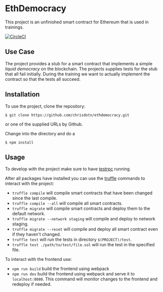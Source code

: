 # EthDemocracy
This project is an unfinished smart contract for Ethereum that is used in trainings.

[![CircleCI](https://circleci.com/gh/chrisdotn/ethdemocracy/tree/master.svg?style=svg)](https://circleci.com/gh/chrisdotn/ethdemocracy/tree/master)

## Use Case
The project provides a stub for a smart contract that implements a simple _liquid democracy_ on the blockchain. The projects supplies tests for the stub that all fail initially. During the training we want to actually implement the contract so that the tests all succeed.

## Installation
To use the project, clone the repository:
```Shell
$ git clone https://github.com/chrisdotn/ethdemocracy.git
```
or one of the supplied URLs by Github.

Change into the directory and do a
```Shell
$ npm install
```


## Usage
To develop with the project make sure to have [testrpc](https://github.com/ethereumjs/testrpc) running.

After all packages have installed you can use the [truffle](http://truffleframework.com/) commands to interact with the project:
- `truffle compile` will compile smart contracts that have been changed since the last compile.
- `truffle compile --all` will compile all smart contracts.
- `truffle migrate` will compile smart contracts and deploy them to the default network.
- `truffle migrate --network staging` will compile and deploy to network staging.
- `truffle migrate --reset` will compile and deploy all smart contract even if they haven't changed.
- `truffle test` will run the tests in directory `$(PROJECT)/test`.
- `truffle test ./path/to/test/file.sol` will run the test in the specified file.

To interact with the frontend use:
- `npm run build` build the frontend using webpack
- `npm run dev` build the frontend using webpack and serve it to `localhost:8080`. This command will monitor changes to the frontend and redeploy if needed.
